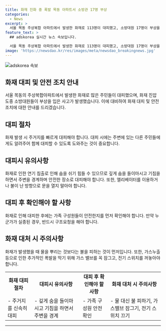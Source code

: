 ```yaml
---
title: 화재 진화 중 폭발 목동 아파트서 소방관 17명 부상
categories:
  - News
excerpt: >
  서울 목동 주상복합 아파트에서 발생한 화재로 113명이 대피했고, 소방대원 17명이 부상을 입은 가운데 진화작업이 진행 중이다.
feature_text: >
  ## adskorea 실시간 뉴스 속보입니다.

  서울 목동 주상복합 아파트에서 발생한 화재로 113명이 대피했고, 소방대원 17명이 부상을 입은 가운데 진화작업이 진행 중이다.
image: 'https://newsdao.kr/res/images/meta/newsdao_breakingnews.jpg'
---
```


<p><img src="https://newsdao.kr/res/images/meta/newsdao_breakingnews.jpg" alt="adskorea 속보" /></p>

<h2 data-ke-size="size26">화재 대피 및 안전 조치 안내</h2>

<p data-ke-size="size16">서울 목동의 주상복합아파트에서 발생한 화재로 많은 주민들이 대피했으며, 화재 진압 도중 소방대원들이 부상을 입은 사고가 발생했습니다. 이에 대비하여 화재 대피 및 안전 조치에 대한 안내를 드리겠습니다.</p>

<h2 data-ke-size="size26">대피 절차</h2>

<p data-ke-size="size16">화재 발생 시 주거지를 빠르게 대피해야 합니다. 대피 시에는 주변에 있는 다른 주민들에게도 알려주어 함께 대피할 수 있도록 도와주는 것이 중요합니다.</p>

<h2 data-ke-size="size26">대피시 유의사항</h2>

<p data-ke-size="size16">화재로 인한 연기 침출로 인해 숨을 쉬기 힘들 수 있으므로 깊게 숨을 들이마시고 기침을 하면서 주변을 경계하며 안전한 장소로 대피해야 합니다. 또한, 엘리베이터를 이용하거나 불이 난 방향으로 문을 열지 말아야 합니다. </p>

<h2 data-ke-size="size26">대피 후 확인해야 할 사항</h2>

<p data-ke-size="size16">화재로 인해 대피한 후에는 가족 구성원들이 안전한지를 먼저 확인해야 합니다. 만약 누군가가 실종된 경우, 반드시 구조요청을 해야 합니다.</p>

<h2 data-ke-size="size26">화재 대처 시 주의사항</h2>

<p data-ke-size="size16">화재가 발생했을 때 물을 뿌리는 것보다는 불을 피하는 것이 먼저입니다. 또한, 가스누출 등으로 인한 추가적인 폭발을 막기 위해 가스 밸브를 꼭 잠그고, 전기 스위치를 꺼놓아야 합니다.</p>

<table>
  <tbody>
    <tr>
      <td style="text-align: center; height: 17px;"><b>화재 대피 절차</b></td>
      <td style="text-align: center; height: 17px;"><b>대피시 유의사항</b></td>
      <td style="text-align: center; height: 17px;"><b>대피 후 확인해야 할 사항</b></td>
      <td style="text-align: center; height: 17px;"><b>화재 대처 시 주의사항</b></td>
    </tr>
    <tr>
      <td style="text-align: left;">- 주거지를 신속히 대피</td>
      <td style="text-align: left;">- 깊게 숨을 들이마시고 기침을 하면서 주변을 경계</td>
      <td style="text-align: left;">- 가족 구성원 안전 확인</td>
      <td style="text-align: left;">- 물 대신 불 피하기, 가스밸브 잠그기, 전기 스위치 끄기</td>
    </tr>
  </tbody>
</table>

<hr>

